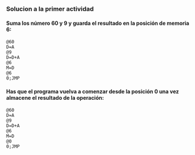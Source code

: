 ### Solucion a la primer actividad  
#### Suma los número 60 y 9 y guarda el resultado en la posición de memoria 6:
```
@60
D=A       
@9
D=D+A     
@6
M=D       
@6
0;JMP   
```
#### Has que el programa vuelva a comenzar desde la posición 0 una vez almacene el resultado de la operación:
```
@60
D=A       
@9
D=D+A     
@6
M=D       
@0
0;JMP   
```
